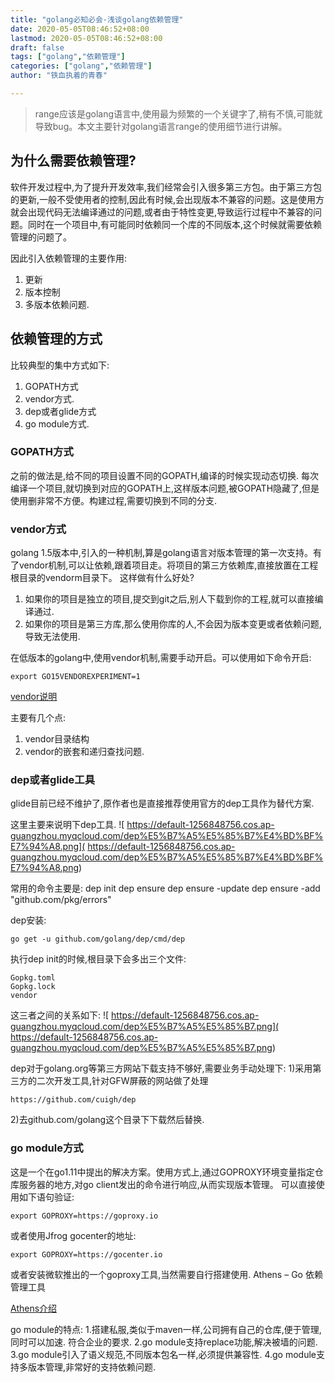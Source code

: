 ```yaml
---
title: "golang必知必会-浅谈golang依赖管理"
date: 2020-05-05T08:46:52+08:00
lastmod: 2020-05-05T08:46:52+08:00
draft: false
tags: ["golang","依赖管理"]
categories: ["golang","依赖管理"]
author: "铁血执着的青春"

---
```

> range应该是golang语言中,使用最为频繁的一个关键字了,稍有不慎,可能就导致bug。本文主要针对golang语言range的使用细节进行讲解。

## 为什么需要依赖管理?
软件开发过程中,为了提升开发效率,我们经常会引入很多第三方包。由于第三方包的更新,一般不受使用者的控制,因此有时候,会出现版本不兼容的问题。这是使用方就会出现代码无法编译通过的问题,或者由于特性变更,导致运行过程中不兼容的问题。同时在一个项目中,有可能同时依赖同一个库的不同版本,这个时候就需要依赖管理的问题了。

因此引入依赖管理的主要作用:
1. 更新
2. 版本控制
3. 多版本依赖问题.

## 依赖管理的方式
比较典型的集中方式如下:
1. GOPATH方式
2. vendor方式.
3. dep或者glide方式
4. go module方式.

### GOPATH方式
之前的做法是,给不同的项目设置不同的GOPATH,编译的时候实现动态切换. 每次编译一个项目,就切换到对应的GOPATH上,这样版本问题,被GOPATH隐藏了,但是使用删非常不方便。构建过程,需要切换到不同的分支.

### vendor方式
golang 1.5版本中,引入的一种机制,算是golang语言对版本管理的第一次支持。有了vendor机制,可以让依赖,跟着项目走。将项目的第三方依赖库,直接放置在工程根目录的vendorm目录下。
这样做有什么好处?
1. 如果你的项目是独立的项目,提交到git之后,别人下载到你的工程,就可以直接编译通过.
2. 如果你的项目是第三方库,那么使用你库的人,不会因为版本变更或者依赖问题,导致无法使用.

在低版本的golang中,使用vendor机制,需要手动开启。可以使用如下命令开启:
```
export GO15VENDOREXPERIMENT=1
```
[vendor说明](%28https://studygolang.com/articles/4607%29）)

主要有几个点:
1. vendor目录结构
2. vendor的嵌套和递归查找问题.

### dep或者glide工具
glide目前已经不维护了,原作者也是直接推荐使用官方的dep工具作为替代方案.

这里主要来说明下dep工具.
![
https://default-1256848756.cos.ap-guangzhou.myqcloud.com/dep%E5%B7%A5%E5%85%B7%E4%BD%BF%E7%94%A8.png](
https://default-1256848756.cos.ap-guangzhou.myqcloud.com/dep%E5%B7%A5%E5%85%B7%E4%BD%BF%E7%94%A8.png)

常用的命令主要是:
dep init
dep ensure
dep ensure -update
dep ensure -add "github.com/pkg/errors"

dep安装:
```
go get -u github.com/golang/dep/cmd/dep
```

执行dep init的时候,根目录下会多出三个文件:
```
Gopkg.toml
Gopkg.lock
vendor
```

这三者之间的关系如下:
![
https://default-1256848756.cos.ap-guangzhou.myqcloud.com/dep%E5%B7%A5%E5%85%B7.png](
https://default-1256848756.cos.ap-guangzhou.myqcloud.com/dep%E5%B7%A5%E5%85%B7.png)


dep对于golang.org等第三方网站下载支持不够好,需要业务手动处理下:
1)采用第三方的二次开发工具,针对GFW屏蔽的网站做了处理
```
https://github.com/cuigh/dep
```

2)去github.com/golang这个目录下下载然后替换.

### go module方式
这是一个在go1.11中提出的解决方案。使用方式上,通过GOPROXY环境变量指定仓库服务器的地方,对go client发出的命令进行响应,从而实现版本管理。
可以直接使用如下语句验证:
```
export GOPROXY=https://goproxy.io
```

或者使用Jfrog gocenter的地址:
```
export GOPROXY=https://gocenter.io
```

或者安装微软推出的一个goproxy工具,当然需要自行搭建使用.
 Athens – Go 依赖管理工具

 [Athens介绍](
https://mp.weixin.qq.com/s/NNUrVC6XFfUinshw5_4ehQ)

go module的特点:
1.搭建私服,类似于maven一样,公司拥有自己的仓库,便于管理,同时可以加速. 符合企业的要求.
2.go module支持replace功能,解决被墙的问题.
3.go module引入了语义规范,不同版本包名一样,必须提供兼容性.
4.go module支持多版本管理,非常好的支持依赖问题.